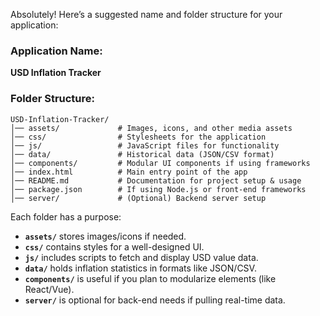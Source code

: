 Absolutely! Here’s a suggested name and folder structure for your application:

### **Application Name:**

**USD Inflation Tracker**

### **Folder Structure:**

```
USD-Inflation-Tracker/
│── assets/             # Images, icons, and other media assets
│── css/                # Stylesheets for the application
│── js/                 # JavaScript files for functionality
│── data/               # Historical data (JSON/CSV format)
│── components/         # Modular UI components if using frameworks
│── index.html          # Main entry point of the app
│── README.md           # Documentation for project setup & usage
│── package.json        # If using Node.js or front-end frameworks
│── server/             # (Optional) Backend server setup
```

Each folder has a purpose:

- **`assets/`** stores images/icons if needed.
- **`css/`** contains styles for a well-designed UI.
- **`js/`** includes scripts to fetch and display USD value data.
- **`data/`** holds inflation statistics in formats like JSON/CSV.
- **`components/`** is useful if you plan to modularize elements (like React/Vue).
- **`server/`** is optional for back-end needs if pulling real-time data.

